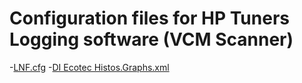 # Configuration files for HP Tuners Logging software (VCM Scanner)

-[LNF.cfg](https://forum.hptuners.com/showthread.php?47462-LNF-Starter-Flash&47462-LNF-Starter-Flash)
-[DI Ecotec Histos.Graphs.xml](https://forum.hptuners.com/showthread.php?38357-LNF-Guides)